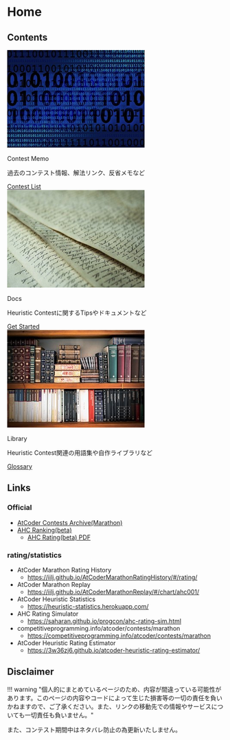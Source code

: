 # Home

## Contents
<div class="box">
  <div class="l-wrapper">
    <div class="card">
      <img class="card-img" src="./img/digitization-g1628107d9_320.jpg">
      <div class="card-content">
        <p class="card-title">Contest Memo</p>
        <p class="card-text">過去のコンテスト情報、解法リンク、反省メモなど</p>
      </div>
      <div class="card-link">
        <a href="./ContestMemo/index.html">Contest List</a>
      </div>
    </div>
  </div>

  <div class="l-wrapper">
    <div class="card">
      <img class="card-img" src="./img/paper-g6c8835b2d_320.jpg">
      <div class="card-content">
        <p class="card-title">Docs</p>
        <p class="card-text">Heuristic Contestに関するTipsやドキュメントなど</p>
      </div>
      <div class="card-link">
        <a href="./Docs/how_to_get_started.html">Get Started</a>
      </div>
    </div>
  </div>

  <div class="l-wrapper">
    <div class="card">
      <img class="card-img" src="./img/books-g9dd217d7d_320.jpg">
      <div class="card-content">
        <p class="card-title">Library</p>
        <p class="card-text">Heuristic Contest関連の用語集や自作ライブラリなど</p>
      </div>
      <div class="card-link">
        <a href="./Library/glossary.html">Glossary</a>
      </div>
    </div>
  </div>

</div>

## Links
### Official
- [AtCoder Contests Archive(Marathon)](https://atcoder.jp/contests/archive?ratedType=0&category=1200&keyword=)
- [AHC Ranking(beta)](https://www.dropbox.com/s/j276tgd7izpc40u/ranking.csv?dl=0)
    - [AHC Rating(beta) PDF](https://www.dropbox.com/s/ne358pdixfafppm/AHC_rating.pdf?dl=0)

### rating/statistics
- AtCoder Marathon Rating History
    - https://iilj.github.io/AtCoderMarathonRatingHistory/#/rating/
- AtCoder Marathon Replay
    - https://iilj.github.io/AtCoderMarathonReplay/#/chart/ahc001/
- AtCoder Heuristic Statistics
    - https://heuristic-statistics.herokuapp.com/
- AHC Rating Simulator
    - https://saharan.github.io/progcon/ahc-rating-sim.html
- competitiveprogramming.info/atcoder/contests/marathon
    - https://competitiveprogramming.info/atcoder/contests/marathon
- AtCoder Heuristic Rating Estimator
    - https://3w36zj6.github.io/atcoder-heuristic-rating-estimator/

## Disclaimer

!!! warning "個人的にまとめているページのため、内容が間違っている可能性があります。このページの内容やコードによって生じた損害等の一切の責任を負いかねますので、ご了承ください。また、リンクの移動先での情報やサービスについても一切責任も負いません。"

また、コンテスト期間中はネタバレ防止の為更新いたしません。
